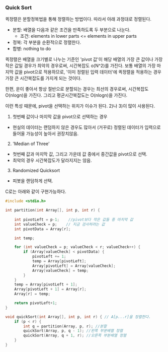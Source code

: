 ### Quick Sort

퀵정렬은 분할정복법을 통해 정렬하는 방법이다. 따라서 아래 과정대로 정렬된다.
 - 분할: 배열을 다음과 같은 조건을 만족하도록 두 부분으로 나눈다.
   - 조건: elements in lower parts <= elements in upper parts
 - 정복: 각 부분을 순환적으로 정렬한다.
 - 합병: nothing to do

퀵정렬은 배열을 크기별로 나누는 기준인 'pivot 값'이 해당 배열의 가장 큰 값이나 가장 작은 값일 경우가 최악의 경우로써, 시간복잡도 o(N^2)를 가진다.
보통 배열의 가장 마지막 값을 pivot으로 적용하므로, '이미 정렬된 입력 데이터'에 퀵정렬을 적용하는 경우 가장 큰 시간복잡도를 가지게 되는 것이다.

한편, 운이 좋아서 항상 절반으로 분할되는 경우는 최선의 경우로써, 시간복잡도 O(nlogn)을 가진다. 그리고 평균시간복잡도는 O(nlogn)을 가진다.

이런 특성 때문에, pivot을 선택하는 위치가 이슈가 된다. 2)나 3)이 많이 사용된다.
 1) 첫번째 값이나 마지막 값을 pivot으로 선택하는 경우
   - 현실의 데이터는 랜덤하지 않은 경우도 많아서 (거꾸로) 정렬된 데이터가 입력으로 들어올 가능성이 높아서 권장치않음.
 2) 'Median of Three'
   - 첫번째 값과 마지막 값, 그리고 가운데 값 중에서 중간값을 pivot으로 선택.
   - 최악의 경우 시간복잡도가 달라지지는 않음.
 3) Randomized Quicksort 
   - 피봇을 랜덤하게 선택.


C로는 아래와 같이 구현가능하다.

```C
#include <stdio.h>

int partition(int Array[], int p, int r) {  
    
    int pivotLeft = p-1;    //pivot보다 작은 값들 중 마지막 값
    int valueCheck = p;    // 지금 검사하려는 값
    int pivotData = Array[r];        

    int temp;

    for (int valueCheck = p; valueCheck < r; valueCheck++) {
        if (Array[valueCheck] < pivotData) {
            pivotLeft += 1;            
            temp = Array[pivotLeft];
            Array[pivotLeft] = Array[valueCheck];
            Array[valueCheck] = temp;
        }
    }    
    temp = Array[pivotLeft + 1];
    Array[pivotLeft + 1] = Array[r];
    Array[r] = temp;

    return pivotLeft+1;
}

void quickSort(int Array[], int p, int r) { // A[p...r]을 정렬한다.
    if (p < r) {
        int q = partition(Array, p, r); //분할
        quickSort(Array, p, q - 1); //왼쪽 부분배열 정렬
        quickSort(Array, q + 1, r); //오른쪽 부분배열 정렬
    }
}
```
